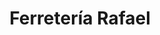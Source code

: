 ---
title: "Ferretería Rafael"
url: /ciudad-autonoma-de-buenos-aires/ferreteria-rafael/
shop: Eisenwaren
---